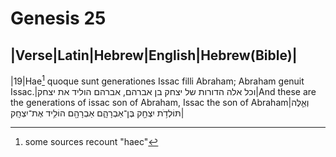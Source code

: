 # Genesis 25

|Verse|Latin|Hebrew|English|Hebrew(Bible)|
------------------------------------
|19|Hae[^a] quoque sunt generationes Issac filli Abraham; Abraham genuit Issac.|וכל אלה הדורות של יצחק בן אברהם, אברהם הוליד את יצחק|And these are the generations of issac son of Abraham, Issac the son of Abraham|וְאֵ֛לֶּה תּוֹלְדֹ֥ת יִצְחָ֖ק בֶּן־אַבְרָהָ֑ם אַבְרָהָ֖ם הוֹלִ֥יד אֶת־יִצְחָֽק|


[^a]: some sources recount "haec"